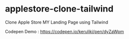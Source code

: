 # applestore-clone-tailwind
Clone Apple Store MY Landing Page using Tailwind

Codepen Demo : https://codepen.io/keruliki/pen/dyZaWpm
